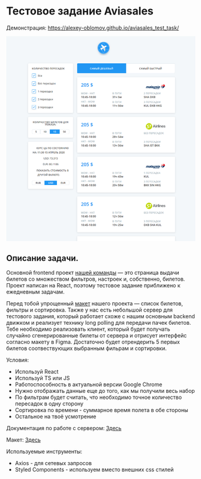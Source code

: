 <h1>Тестовое задание Aviasales</h1>

Демонстрация:
https://alexey-oblomov.github.io/aviasales_test_task/

[<img src="/screenshot.png">](https://alexey-oblomov.github.io/aviasales_test_task/)

<h2>Описание задачи.</h2>

Основной frontend проект <a href="https://github.com/KosyanMedia/test-tasks/tree/master/aviasales_frontend">нашей команды</a> — это страница выдачи билетов со множеством фильтров, настроек и, собственно, билетов. Проект написан на React, поэтому тестовое задание приближено к ежедневным задачам.

Перед тобой упрощенный <a href="https://www.figma.com/file/4fQe1lEbo4DARjvNtaU0uJ/Aviasales-test-task">макет</a> нашего проекта — список билетов, фильтры и сортировка. Также у нас есть небольшой сервер для тестового задания, который работает схоже с нашим основным backend движком и реализует технику long polling для передачи пачек билетов. Тебе необходимо реализовать клиент, который будет получать случайно сгенерированные билеты от сервера и отрисует интерфейс согласно макету в Figma. Достаточно будет отрендерить 5 первых билетов соотвествующих выбранным фильрам и сортировки.

Условия:

<ul>
  <li>Используй React</li>
  <li>Используй TS или JS</li>
  <li>Работоспособность в актуальной версии Google Chrome</li>
  <li>Нужно отображать данные еще до того, как мы получили весь набор
  <li>По фильтрам будет считать, что необходимо точное количество пересадок в одну сторону</li>
  <li>Сортировка по времени - суммарное время полета в обе стороны</li>
  <li>Остальное на твоё усмотрение</li>
</ul>

Документация по работе с сервером: <a href="https://github.com/KosyanMedia/test-tasks/blob/master/aviasales_frontend/server.md">Здесь</a>

Макет: <a href="https://www.figma.com/file/4fQe1lEbo4DARjvNtaU0uJ/Aviasales-test-task">Здесь</a>

Используемые инструменты:

<ul>
  <li>Axios - для сетевых запросов</li>
  <li>Styled Components - используем вместо внешних css стилей</li>
</ul>
